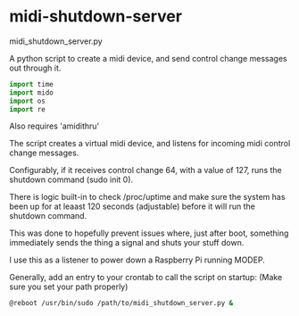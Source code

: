 # midi-shutdown-server

midi_shutdown_server.py

A python script to create a midi device, and send control change messages out through it.

```python
import time
import mido
import os
import re
```

Also requires 'amidithru'

The script creates a virtual midi device, and listens for incoming midi control change messages.

Configurably, if it receives control change 64, with a value of 127, runs the shutdown command (sudo init 0).

There is logic built-in to check /proc/uptime and make sure the system has been up for at leaast 120 seconds (adjustable) before it will run the shutdown command.

This was done to hopefully prevent issues where, just after boot, something immediately sends the thing a signal and shuts your stuff down.

I use this as a listener to power down a Raspberry Pi running MODEP.

Generally, add an entry to your crontab to call the script on startup:
(Make sure you set your path properly)

```bash
@reboot /usr/bin/sudo /path/to/midi_shutdown_server.py &
```
